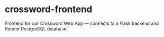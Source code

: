 # crossword-frontend
Frontend for our Crossword Web App — connects to a Flask backend and Render PostgreSQL database.
